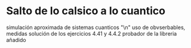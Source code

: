 # Salto de lo calsico a lo cuantico
simulación aproximada de sistemas cuanticos "\n"
uso de obvserbables, medidas
solución de los ejercicios 4.41 y 4.4.2
probador de la libreria añadido
